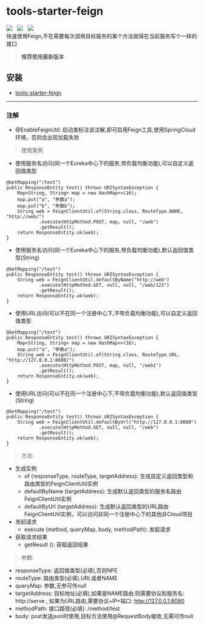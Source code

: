 # tools-starter-feign
![](https://img.shields.io/badge/version-1.0.0-green.svg) &nbsp; 
![](https://img.shields.io/badge/author-Gjing-green.svg) &nbsp; 
![](https://img.shields.io/badge/builder-success-green.svg)   
    快速使用Feign,不在需要每次调用目标服务的某个方法就得在当前服务写个一样的接口
> **推荐使用最新版本**  
     
**安装**
---
* <a href="https://mvnrepository.com/artifact/cn.gjing/tools-starter-feign/" title="fast-feign">tools-starter-feign</a>
---
### 注解
* @EnableFeignUtil: 启动类标注该注解,即可启用Feign工具,使用SpringCloud环境，否则会出现加载失败

> 使用案例
* 使用服务名访问(同一个Eureka中心下的服务,带负载均衡功能),可以自定义返回值类型
```
@GetMapping("/test")
public ResponseEntity test() throws URISyntaxException {
    Map<String, String> map = new HashMap<>(16);
    map.put("a", "参数a");
    map.put("b", "参数b");
    String web = FeignClientUtil.of(String.class, RouteType.NAME, "http://web/")
            .execute(HttpMethod.POST, map, null, "/web")
            .getResult();
    return ResponseEntity.ok(web);
}
```
* 使用服务名访问(同一个Eureka中心下的服务,带负载均衡功能),默认返回值类型(String)
```
@GetMapping("/test")
public ResponseEntity test() throws URISyntaxException {
    String web = FeignClientUtil.defaultByName("http://web")
            .execute(HttpMethod.GET, null, null, "/web/123")
            .getResult();
    return ResponseEntity.ok(web);
}
```
* 使用URL访问(可以不在同一个注册中心下,不带负载均衡功能),可以自定义返回值类型
```
@GetMapping("/test")
public ResponseEntity test() throws URISyntaxException {
    Map<String, String> map = new HashMap<>(16);
    map.put("a", "参数a");
    String web = FeignClientUtil.of(String.class, RouteType.URL, "http://127.0.0.1:8080/")
            .execute(HttpMethod.POST, map, null, "/web1")
            .getResult();
    return ResponseEntity.ok(web);
}
```
* 使用URL访问(可以不在同一个注册中心下,不带负载均衡功能),默认返回值类型(String)
```
@GetMapping("/test")
public ResponseEntity test() throws URISyntaxException {
    String web = FeignClientUtil.defaultByUrl("http://127.0.0.1:8080")
            .execute(HttpMethod.GET, null, null, "/web")
            .getResult();
    return ResponseEntity.ok(web);
}
```
> 方法:
* 生成实例
    * of (responseType, routeType, targetAddress): 生成自定义返回类型和路由类型的FeignClientUtil实例
    * defaultByName (targetAddress): 生成默认返回类型的服务名路由FeignClientUtil实例
    * defaultByUrl (targetAddress): 生成默认返回类型的URL路由FeignClientUtil实例，可以访问非同一个注册中心下的其他非Cloud项目
* 发起请求    
    * execute (method, queryMap, body, methodPath): 发起请求
* 获取请求结果
    * getResult (): 获取返回结果
> 参数:
* responseType: 返回值类型(必填),否则NPE
* routeType: 路由类型(必填),URL或者NAME
* queryMap: 参数,无参可传null
* targetAddress: 目标地址(必填),如果是NAME路由:则需要协议和服务名: http://serve , 如果为URL路由,需要协议+IP+端口: http://127.0.0.1:8080
* methodPath: 接口路径(必填): /method/test
* body: post发送json时使用,目标方法使用@RequestBody接收,无需可传null
